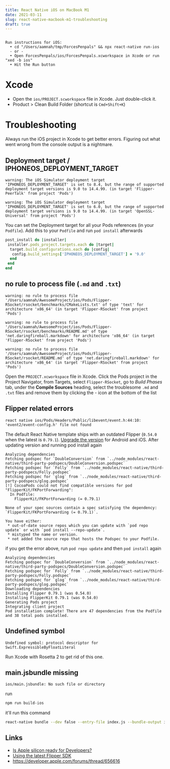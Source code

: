```yaml
---
title: React Native iOS on MacBook M1
date: 2021-03-11
slug: react-native-macbook-m1-troubleshooting
draft: true
---
```


```bash

```

```
Run instructions for iOS:
  • cd "/Users/aamnah/tmp/ForcesPenpals" && npx react-native run-ios
  - or -
  • Open ForcesPenpals/ios/ForcesPenpals.xcworkspace in Xcode or run "xed -b ios"
  • Hit the Run button
```

# Xcode

- Open the `ios/PROJECT.scworkspace` file in Xcode. Just double-click it.
- Product > Clean Build Folder (shortcut is `Cmd+Shift+K`)

# Troubleshooting

Always run the iOS project in Xcode to get better errors. Figuring out what went wrong from the console output is a nightmare.

## Deployment target / IPHONEOS_DEPLOYMENT_TARGET

```
warning: The iOS Simulator deployment target 'IPHONEOS_DEPLOYMENT_TARGET' is set to 8.4, but the range of supported deployment target versions is 9.0 to 14.4.99. (in target 'Flipper-PeerTalk' from project 'Pods')

warning: The iOS Simulator deployment target 'IPHONEOS_DEPLOYMENT_TARGET' is set to 6.0, but the range of supported deployment target versions is 9.0 to 14.4.99. (in target 'OpenSSL-Universal' from project 'Pods')
```

You can set the Deployment target for all your Pods references (in your `Podfile`). Add this to your `Podfile` and run `pod install` afterwards

```ruby
post_install do |installer|
 installer.pods_project.targets.each do |target|
  target.build_configurations.each do |config|
   config.build_settings['IPHONEOS_DEPLOYMENT_TARGET'] = '9.0'
  end
 end
end
```

## no rule to process file (`.md` and `.txt`)

```
warning: no rule to process file '/Users/aamnah/AwesomeProject/ios/Pods/Flipper-RSocket/rsocket/benchmarks/CMakeLists.txt' of type 'text' for architecture 'x86_64' (in target 'Flipper-RSocket' from project 'Pods')

warning: no rule to process file '/Users/aamnah/AwesomeProject/ios/Pods/Flipper-RSocket/rsocket/benchmarks/README.md' of type 'net.daringfireball.markdown' for architecture 'x86_64' (in target 'Flipper-RSocket' from project 'Pods')

warning: no rule to process file '/Users/aamnah/AwesomeProject/ios/Pods/Flipper-RSocket/rsocket/README.md' of type 'net.daringfireball.markdown' for architecture 'x86_64' (in target 'Flipper-RSocket' from project 'Pods')
```

Open the `PROJECT.xcworkspace` file in Xcode. Click the Pods project in the Project Navigator, from Targets, select `Flipper-RSocket`, go to _Build Phases_ tab, under the **Compile Sources** heading, select the troublesome `.md` and `.txt` files and remove them by clicking the - icon at the bottom of the list

## Flipper related errors

```
react native ios/Pods/Headers/Public/libevent/event.h:44:10: 'event2/event-config.h' file not found
```

The default React Native template ships with an outdated Flipper (`0.54.0` when the latest is `0.79.1`). [Upgrade the version](https://fbflipper.com/docs/getting-started/react-native/) for Android and iOS. After updating version and running pod install again

```
Analyzing dependencies
Fetching podspec for `DoubleConversion` from `../node_modules/react-native/third-party-podspecs/DoubleConversion.podspec`
Fetching podspec for `Folly` from `../node_modules/react-native/third-party-podspecs/Folly.podspec`
Fetching podspec for `glog` from `../node_modules/react-native/third-party-podspecs/glog.podspec`
[!] CocoaPods could not find compatible versions for pod "FlipperKit/FKPortForwarding":
  In Podfile:
    FlipperKit/FKPortForwarding (= 0.79.1)

None of your spec sources contain a spec satisfying the dependency: `FlipperKit/FKPortForwarding (= 0.79.1)`.

You have either:
 * out-of-date source repos which you can update with `pod repo update` or with `pod install --repo-update`.
 * mistyped the name or version.
 * not added the source repo that hosts the Podspec to your Podfile.
```

if you get the error above, run `pod repo update` and then `pod install` again

```
Analyzing dependencies
Fetching podspec for `DoubleConversion` from `../node_modules/react-native/third-party-podspecs/DoubleConversion.podspec`
Fetching podspec for `Folly` from `../node_modules/react-native/third-party-podspecs/Folly.podspec`
Fetching podspec for `glog` from `../node_modules/react-native/third-party-podspecs/glog.podspec`
Downloading dependencies
Installing Flipper 0.79.1 (was 0.54.0)
Installing FlipperKit 0.79.1 (was 0.54.0)
Generating Pods project
Integrating client project
Pod installation complete! There are 47 dependencies from the Podfile and 38 total pods installed.
```

## Undefined symbol

```
Undefined symbol: protocol descriptor for Swift.ExpressibleByFloatLiteral
```

Run Xcode with Rosetta 2 to get rid of this one.

## main.jsbundle missing

```
ios/main.jsbundle: No such file or directory
```

run

```bash
npm run build-ios
```

it'll run this command

```bash
react-native bundle --dev false --entry-file index.js --bundle-output ios/main.jsbundle --platform ios
```

## Links

- [Is Apple silicon ready for Developers?](https://isapplesiliconready.com/for/developer)
- [Using the latest Flipper SDK](https://fbflipper.com/docs/getting-started/react-native/#using-the-latest-flipper-sdk)
- https://developer.apple.com/forums/thread/656616
